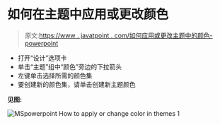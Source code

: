 # 如何在主题中应用或更改颜色

> 原文:[https://www . javatpoint . com/如何应用或更改主题中的颜色-powerpoint](https://www.javatpoint.com/how-to-apply-or-change-color-in-themes-powerpoint)

*   打开“设计”选项卡
*   单击“主题”组中“颜色”旁边的下拉箭头
*   左键单击选择所需的颜色集
*   要创建新的颜色集，请单击创建新主题颜色

**见图:**

![MSpowerpoint How to apply or change color in themes 1](../Images/01c5b7202b1211cd25f4aada519ef12b.png)